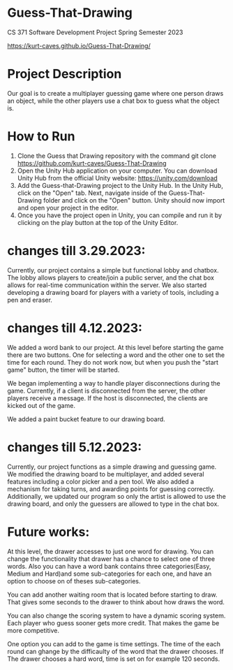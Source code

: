 # Guess-That-Drawing
CS 371 Software Development Project Spring Semester 2023

https://kurt-caves.github.io/Guess-That-Drawing/

# Project Description
Our goal is to create a multiplayer guessing game where one person draws an object, while the other players use a chat box to guess what the object is.

# How to Run
1) Clone the Guess that Drawing repository with the command git clone https://github.com/kurt-caves/Guess-That-Drawing
2) Open the Unity Hub application on your computer. You can download Unity Hub from the official Unity website: 
https://unity.com/download
3) Add the Guess-that-Drawing project to the Unity Hub. In the Unity Hub, click on the "Open" tab. Next, navigate inside of the Guess-That-Drawing folder and click on the "Open" button. Unity should now import and open your project in the editor. 
4) Once you have the project open in Unity, you can compile and run it by clicking on the play button at the top of the Unity Editor.

# changes till 3.29.2023:
Currently, our project contains a simple but functional lobby and chatbox. The lobby allows players to create/join a public server, and the chat box allows for real-time communication within the server. We also started developing a drawing board for players with a variety of tools, including a pen and eraser.

# changes till 4.12.2023:
We added a word bank to our project. At this level before starting the game there are two buttons. One for selecting a word and the other one to set the time for each round. They do not work now, but when you push the "start game" button, the timer will be started.

We began implementing a way to handle player disconnections during the game. Currently, if a client is disconnected from the server, the other players receive a message. If the host is disconnected, the clients are kicked out of the game.

We added a paint bucket feature to our drawing board.

# changes till 5.12.2023:
Currently, our project  functions as a simple drawing and guessing game. We modified the drawing board to be multiplayer, and added several features including a color picker and a pen tool. We also added a mechanism for taking turns, and awarding points for guessing correctly. Additionally, we  updated our program so only the artist is allowed to use the drawing board, and only the guessers are allowed to type in the chat box. 

# Future works:
At this level, the drawer accesses to just one word for drawing. You can change the functionality that drawer has a chance to select one of three words. Also
you can have a word bank contains three categories(Easy, Medium and Hard)and some sub-categories for each one, and have an option to choose on of theses 
sub-categories. 

You can add another waiting room that is located before starting to draw. That gives some seconds to the drawer to think about how draws the word.

You can also change the scoring system to have a dynamic scoring system. Each player who guess sooner gets more credit. That makes the game be more competitive.

One option you can add to the game is time settings. The time of the each round can ghange by the difficaulty of the word that the drawer chooses. If The
drawer chooses a hard word, time is set on for example 120 seconds.
